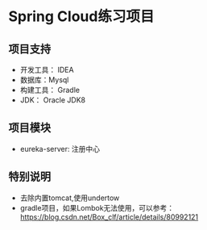# Spring Cloud练习项目

## 项目支持
 - 开发工具： IDEA
 - 数据库：Mysql
 - 构建工具： Gradle
 - JDK： Oracle JDK8
 ## 项目模块
 - eureka-server: 注册中心
  
 ## 特别说明
 - 去除内置tomcat,使用undertow
 - gradle项目，如果Lombok无法使用，可以参考：https://blog.csdn.net/Box_clf/article/details/80992121